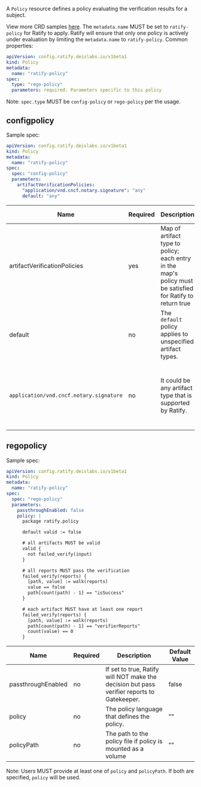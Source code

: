 A `Policy` resource defines a policy evaluating the verification results for a subject.

View more CRD samples [here](https://github.com/deislabs/ratify/tree/main/config/samples/policy). The `metadata.name` MUST be set to `ratify-policy` for Ratify to apply. Ratify will ensure that only one policy is actively under evaluation by limiting the `metadata.name` to `ratify-policy`. Common properties:
```yml
apiVersion: config.ratify.deislabs.io/v1beta1
kind: Policy
metadata:
  name: "ratify-policy"
spec:
  type: "rego-policy"
  parameters: required. Parameters specific to this policy
```

Note: `spec.type` MUST be `config-policy` or `rego-policy` per the usage.

## configpolicy
Sample spec:
```yml
apiVersion: config.ratify.deislabs.io/v1beta1
kind: Policy
metadata:
  name: "ratify-policy"
spec:
  spec: "config-policy"
  parameters:
    artifactVerificationPolicies:
      "application/vnd.cncf.notary.signature": "any"
      default: "any"
```
| Name | Required | Description | Default Value |
| ----------- | -------- | ----------- | ------------- |
| artifactVerificationPolicies | yes | Map of artifact type to policy; each entry in the map's policy must be satisfied for Ratify to return true | "" |
| default | no | The `default` policy applies to unspecified artifact types. | "all" |
| `application/vnd.cncf.notary.signature` | no | It could be any artifact type that is supported by Ratify. | There is no default value, users must specify `any` or `all` |

## regopolicy
Sample spec:
```yml
apiVersion: config.ratify.deislabs.io/v1beta1
kind: Policy
metadata:
  name: "ratify-policy"
spec:
  spec: "rego-policy"
  parameters:
    passthroughEnabled: false
    policy: |
      package ratify.policy

      default valid := false

      # all artifacts MUST be valid
      valid {
        not failed_verify(input)
      }

      # all reports MUST pass the verification
      failed_verify(reports) {
        [path, value] := walk(reports)
        value == false
        path[count(path) - 1] == "isSuccess"
      }

      # each artifact MUST have at least one report
      failed_verify(reports) {
        [path, value] := walk(reports)
        path[count(path) - 1] == "verifierReports"
        count(value) == 0
      }
```
| Name | Required | Description | Default Value |
| ----------- | -------- | ----------- | ------------- |
| passthroughEnabled | no | If set to true, Ratify will NOT make the decision but pass verifier reports to Gatekeeper. | false |
| policy | no | The policy language that defines the policy. | "" |
| policyPath | no | The path to the policy file if policy is mounted as a volume | "" |

Note: Users MUST provide at least one of `policy` and `policyPath`. If both are specified, `policy` will be used. 